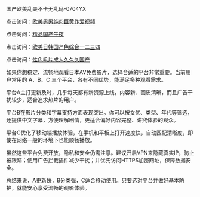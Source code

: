 国产欧美乱夫不卡无乱码-0704YX

点击访问：<a href="https://bsdf-5f5.pages.dev/">欧美男男纯肉巨黄作爱视频</a>

点击访问：<a href="https://cfad.pages.dev/">精品国产午夜</a>

点击访问：<a href="https://gfd-5xg.pages.dev/">欧美日韩国产色综合一二三四</a>

点击访问：<a href="https://fdhf-454.pages.dev/">性色毛片成人久久久国产</a>

如果你想稳定、流畅地观看日本AV免费影片，选择合适的平台非常重要。当前用户常用的 A、B、C 三个平台，各有不同优势，能满足多种观看需求。

平台A主打更新及时，几乎每天都有新资源上线，内容新、画质清晰，而且广告干扰较少，适合追求热片的用户。

平台B在影片分类和字幕支持方面表现突出。你可以按女优、类型、年代等筛选，还提供中文字幕，方便理解剧情，更适合偏好内容完整、讲究体验的观众。

平台C优化了移动端播放体验，在手机和平板上打开速度快，自动匹配清晰度，即使在网络一般的环境下也能顺畅播放。

虽然这些平台免费开放，隐私和安全仍需注意。建议开启VPN来隐藏真实IP，防止被跟踪；使用广告拦截插件减少干扰；并优先访问HTTPS加密网址，保障数据安全。

总结来说，A更新快，B分类强，C适合移动使用。只要选对平台并做好基本防护，就能安心享受流畅的观影体验。

<span style="display:none;">[Canonical link](https://github.com/ba20250704/so37 ）</span>
